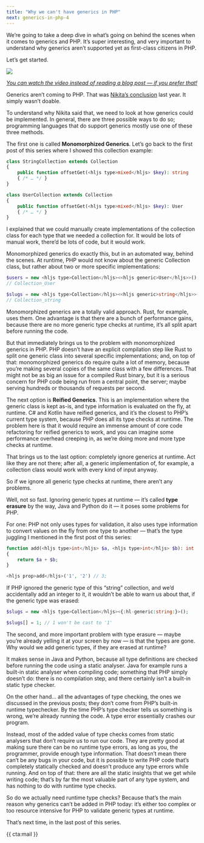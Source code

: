 ```yaml
---
title: "Why we can't have generics in PHP"
next: generics-in-php-4
---
```


We’re going to take a deep dive in what’s going on behind the scenes when it comes to generics and PHP. It’s super interesting, and very important to understand why generics aren’t supported yet as first-class citizens in PHP.

Let’s get started.

<div class="sidenote">
<div class="center">
    <a href="https://www.youtube.com/watch?v=BN0L2MBkhNg&list=PL0bgkxUS9EaKyOugEDffRzsvupBE2YEoD&index=3&ab_channel=BrentRoose" target="_blank" rel="noopener noreferrer">
        <img class="small" src="/resources/img/static/generics-thumb-3.png">
        <p><em class="center small">You can watch the video instead of reading a blog post — if you prefer that!</em></p>
    </a>
</div>
</div>

Generics aren’t coming to PHP. That was [Nikita’s conclusion](https://www.reddit.com/r/PHP/comments/j65968/ama_with_the_phpstorm_team_from_jetbrains_on/g7zg9mt/) last year. It simply wasn’t doable.

To understand why Nikita said that, we need to look at how generics could be implemented. In general, there are three possible ways to do so; programming languages that do support generics mostly use one of these three methods.

The first one is called **Monomorphized Generics**. Let’s go back to the first post of this series where I showed this collection example: 

```php
class StringCollection extends Collection
{
    public function offsetGet(<hljs type>mixed</hljs> $key): string 
    { /* … */ }
}

class UserCollection extends Collection
{
    public function offsetGet(<hljs type>mixed</hljs> $key): User 
    { /* … */ }
}
```

I explained that we could manually create implementations of the collection class for each type that we needed a collection for. It would be lots of manual work, there’d be lots of code, but it would work.

Monomorphized generics do exactly this, but in an automated way, behind the scenes. At runtime, PHP would not know about the generic Collection class, but rather about two or more specific implementations:

```php
$users = new <hljs type>Collection</hljs><<hljs generic>User</hljs>>();
// Collection_User

$slugs = new <hljs type>Collection</hljs><<hljs generic>string</hljs>>();
// Collection_string
```

Monomorphized generics are a totally valid approach. Rust, for example, uses them. One advantage is that there are a bunch of performance gains, because there are no more generic type checks at runtime, it’s all split apart before running the code.

But that immediately brings us to the problem with monomorphized generics in PHP. PHP doesn’t have an explicit compilation step like Rust to split one generic class into several specific implementations; and, on top of that: monomorphized generics do require quite a lot of memory, because you’re making several copies of the same class with a few differences. That might not be as big an issue for a compiled Rust binary, but it is a serious concern for PHP code being run from a central point, the server; maybe serving hundreds or thousands of requests per second.

The next option is **Reified Generics**. This is an implementation where the generic class is kept as-is, and type information is evaluated on the fly, at runtime. C# and Kotlin have reified generics, and it’s the closest to PHP’s current type system, because PHP does all its type checks at runtime. The problem here is that it would require an immense amount of core code refactoring for reified generics to work, and you can imagine some performance overhead creeping in, as we’re doing more and more type checks at runtime.

That brings us to the last option: completely ignore generics at runtime. Act like they are not there; after all, a generic implementation of, for example, a collection class would work with every kind of input anyway.

So if we ignore all generic type checks at runtime, there aren’t any problems.

Well, not so fast. Ignoring generic types at runtime — it’s called **type erasure** by the way, Java and Python do it — it poses some problems for PHP.

For one: PHP not only uses types for validation, it also uses type information to convert values on the fly from one type to another — that’s the type juggling I mentioned in the first post of this series:

```php
function add(<hljs type>int</hljs> $a, <hljs type>int</hljs> $b): int 
{
    return $a + $b;
}

<hljs prop>add</hljs>('1', '2') // 3;
```

If PHP ignored the generic type of this “string” collection, and we’d accidentally add an integer to it, it wouldn’t be able to warn us about that, if the generic type was erased:

```php
$slugs = new <hljs type>Collection</hljs><{:hl-generic:string:}>();

$slugs[] = 1; // 1 won't be cast to '1'
```

The second, and more important problem with type erasure — maybe you’re already yelling it at your screen by now — is that the types are gone. Why would we add generic types, if they are erased at runtime?

It makes sense in Java and Python, because all type definitions are checked before running the code using a static analyser. Java for example runs a built-in static analyser when compiling code; something that PHP simply doesn’t do: there is no compilation step, and there certainly isn’t a built-in static type checker.

On the other hand… all the advantages of type checking, the ones we discussed in the previous posts; they don’t come from PHP’s built-in runtime typechecker. By the time PHP’s type checker tells us something is wrong, we’re already running the code. A type error essentially crashes our program.

Instead, most of the added value of type checks comes from static analysers that don’t require us to run our code. They are pretty good at making sure there can be no runtime type errors, as long as you, the programmer, provide enough type information. That doesn’t mean there can’t be any bugs in your code, but it is possible to write PHP code that’s completely statically checked and doesn’t produce any type errors while running. And on top of that: there are all the static insights that we get while writing code; that’s by far the most valuable part of any type system, and has nothing to do with runtime type checks.

So do we actually need runtime type checks? Because that’s the main reason why generics can’t be added in PHP today: it’s either too complex or too resource intensive for PHP to validate generic types at runtime.

That’s next time, in the last post of this series.

{{ cta:mail }}
